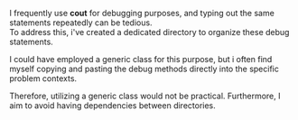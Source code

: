 I frequently use **cout** for debugging purposes, and typing out the same statements repeatedly can be tedious. <br/>
To address this, i've created a dedicated directory to organize these debug statements.<br/>

I could have employed a generic class for this purpose, but i often find myself copying and pasting the debug methods directly into the specific problem contexts.<br/>

Therefore, utilizing a generic class would not be practical. Furthermore, I aim to avoid having dependencies between directories.

